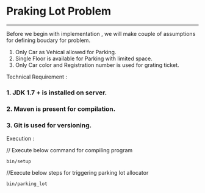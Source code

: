 
# Praking Lot Problem 
--------------------------------


Before we begin with implementation , we will make couple of assumptions for defining boudary for problem.

1. Only Car as Vehical allowed for Parking.
2. Single Floor is available for Parking with limited space.
3. Only Car color and Registration number is used for grating ticket.


Technical Requirement :

###  1. JDK 1.7 + is installed on server.
### 2. Maven is present for compilation.
### 3. Git is used for versioning.


Execution :

// Execute below command for compiling program

```
bin/setup
```

//Execute below steps for triggering parking lot allocator

```
bin/parking_lot
```
